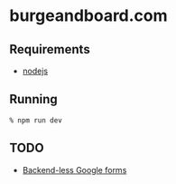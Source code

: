 # burgeandboard.com

## Requirements

* [nodejs](https://nodejs.org)

## Running

```
% npm run dev
```

## TODO
* [Backend-less Google forms](https://medium.com/swlh/creating-a-backend-less-contact-form-using-google-forms-852157dcbdbb)
